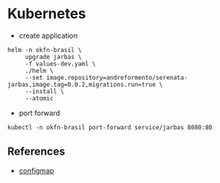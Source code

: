 # Kubernetes

- create application
```shell
helm -n okfn-brasil \
     upgrade jarbas \
     -f values-dev.yaml \
     ./helm \
     --set image.repository=andreformento/serenata-jarbas,image.tag=0.0.2,migrations.run=true \
     --install \
     --atomic
```

- port forward
```shell
kubectl -n okfn-brasil port-forward service/jarbas 8080:80
```

## References

- [configmap](https://humanitec.com/blog/handling-environment-variables-with-kubernetes)
